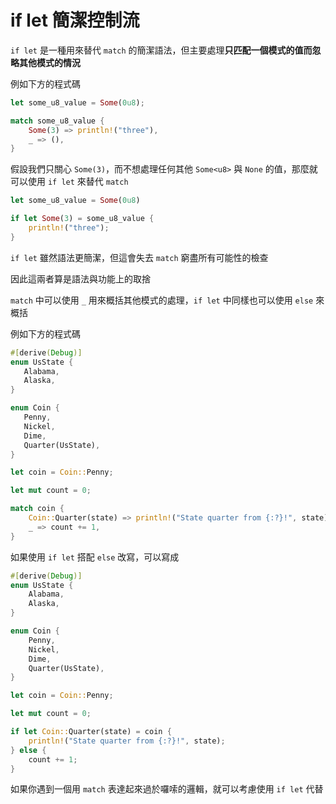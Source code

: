 # if let 簡潔控制流

`if let` 是一種用來替代 `match` 的簡潔語法，但主要處理**只匹配一個模式的值而忽略其他模式的情況**

例如下方的程式碼

```rust
let some_u8_value = Some(0u8);

match some_u8_value {
    Some(3) => println!("three"),
    _ => (),
}
```

假設我們只關心 `Some(3)`，而不想處理任何其他 `Some<u8>` 與 `None` 的值，那麼就可以使用 `if let` 來替代 `match`

```rust
let some_u8_value = Some(0u8)

if let Some(3) = some_u8_value {
    println!("three");
}
```

`if let` 雖然語法更簡潔，但這會失去 `match` 窮盡所有可能性的檢查

因此這兩者算是語法與功能上的取捨

`match` 中可以使用 `_` 用來概括其他模式的處理，`if let` 中同樣也可以使用 `else` 來概括

例如下方的程式碼

```rust
#[derive(Debug)]
enum UsState {
   Alabama,
   Alaska,
}

enum Coin {
   Penny,
   Nickel,
   Dime,
   Quarter(UsState),
}

let coin = Coin::Penny;

let mut count = 0;

match coin {
    Coin::Quarter(state) => println!("State quarter from {:?}!", state),
    _ => count += 1,
}
```

如果使用 `if let` 搭配 `else` 改寫，可以寫成

```rust
#[derive(Debug)]
enum UsState {
    Alabama,
    Alaska,
}

enum Coin {
    Penny,
    Nickel,
    Dime,
    Quarter(UsState),
}

let coin = Coin::Penny;

let mut count = 0;

if let Coin::Quarter(state) = coin {
    println!("State quarter from {:?}!", state);
} else {
    count += 1;
}
```

如果你遇到一個用 `match` 表達起來過於囉嗦的邏輯，就可以考慮使用 `if let` 代替
